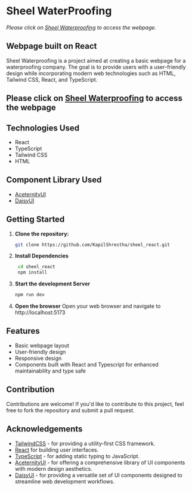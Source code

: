 # Sheel WaterProofing
_Please click on [Sheel Waterproofing](https://sheelwaterproofing.netlify.app/) to access the webpage._

## Webpage built on React

Sheel Waterproofing is a project aimed at creating a basic webpage for a waterproofing company. The goal is to provide users with a user-friendly design while incorporating modern web technologies such as HTML, Tailwind CSS, React, and TypeScript.

## Please click on [Sheel Waterproofing](https://sheelwaterproofing.netlify.app/) to access the webpage 

## Technologies Used

- React
- TypeScript
- Tailwind CSS
- HTML

## Component Library Used
- [AceternityUI](https://ui.aceternity.com/components)
- [DaisyUI](https://daisyui.com/components/)

## Getting Started
1. **Clone the repository:**
    ```bash
    git clone https://github.com/KapilShrestha/sheel_react.git
2.  **Install Dependencies**
    ```bash
     cd sheel_react
     npm install
3. **Start the development Server**
    ```bash
    npm run dev
4. **Open the browser**
   Open your web browser and navigate to http://localhost:5173

## Features

- Basic webpage layout
- User-friendly design
- Responsive design 
- Components built with React and Typescript for enhanced maintainability and type safe
## Contribution
Contributions are welcome! If you'd like to contribute to this project, feel free to fork the repository and submit a pull request.

## Acknowledgements
- [TailwindCSS](https://tailwindcss.com/docs/installation) - for providing a utility-first CSS framework. 
- [React](https://react.dev/learn) for building user interfaces.
- [TypeScript](https://www.typescriptlang.org/docs/) - for adding static typing to JavaScript.
- [AceternityUI](https://ui.aceternity.com/components) - for offering a comprehensive library of UI components with modern design aesthetics. 
- [DaisyUI](https://daisyui.com/components/) - for providing a versatile set of UI components designed to streamline web development workflows.

